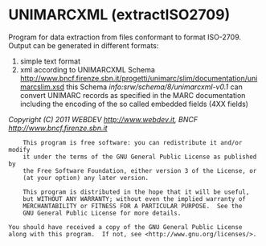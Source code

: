 # UNIMARCXML (extractISO2709)


Program for data extraction from files conformant to format ISO-2709.
Output can be generated in different formats:
1. simple text format
2. xml according to UNIMARCXML Schema  
<http://www.bncf.firenze.sbn.it/progetti/unimarc/slim/documentation/unimarcslim.xsd> this Schema _info:srw/schema/8/unimarcxml-v0.1_  can convert UNIMARC records as specified in the MARC documentation including the encoding of the so called embedded fields (4XX fields)
 

_Copyright (C) 2011  WEBDEV <http://www.webdev.it>, BNCF <http://www.bncf.firenze.sbn.it>_

    	This program is free software: you can redistribute it and/or modify
    	it under the terms of the GNU General Public License as published by
    	the Free Software Foundation, either version 3 of the License, or
    	(at your option) any later version.

    	This program is distributed in the hope that it will be useful,
    	but WITHOUT ANY WARRANTY; without even the implied warranty of
    	MERCHANTABILITY or FITNESS FOR A PARTICULAR PURPOSE.  See the
    	GNU General Public License for more details.

   	You should have received a copy of the GNU General Public License
   	along with this program.  If not, see <http://www.gnu.org/licenses/>.
